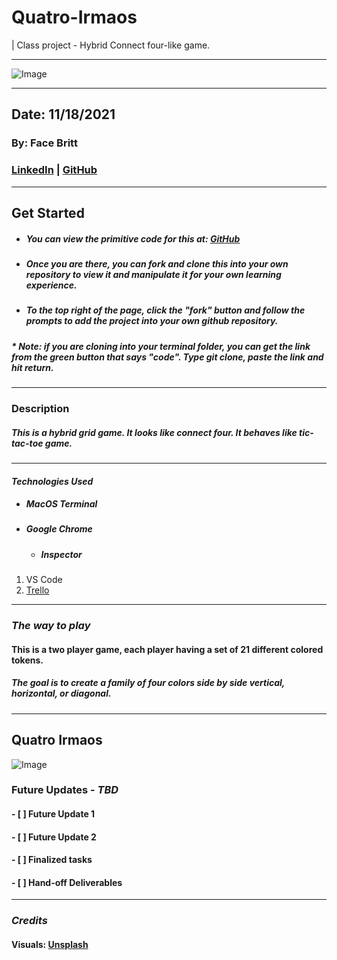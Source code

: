 # Quatro-Irmaos
| Class project - Hybrid Connect four-like game.
***
![Image](https://res.cloudinary.com/devvy8/image/upload/v1637218106/samples/Four%20Brothers%20Game%20-%20Proj%201%20photo/Generic_Connect_four_mhkkiu.png)



***

<!-- # Making README Files -->
## Date: 11/18/2021

### By: Face Britt
### [LinkedIn](https://www.linkedin.com/in/face-britt-323a976/) | [GitHub](https://www.github.com)
***
## Get Started
* ##### You can view the primitive code for this at: *[GitHub](https://github.com/GotFaceGit/Quatro-Irmaos)*
* ##### Once you are there, you can fork and clone this into your own repository to view it and manipulate it for your own learning experience.
* ##### To the top right of the page, click the "fork" button and follow the prompts to add the project into your own github repository. 
##### * Note: if you are cloning into your terminal folder, you can get the link from the green button that says "code". Type git clone, paste the link and hit return.
***
### Description
##### This is a hybrid grid game. It looks like connect four. It behaves like tic-tac-toe game.
***

#### ***Technologies Used***
* ##### MacOS Terminal
* ##### Google Chrome
    * ##### Inspector
1. VS Code
2. [Trello](https://trello.com/b/ylIqFi9z/ga-game-project-1)
***
### ***The way to play***
#### This is a two player game, each player having a set of 21 different colored tokens.
##### The goal is to create a family of four colors side by side vertical, horizontal, or diagonal.

***

## Quatro Irmaos
![Image](https://res.cloudinary.com/devvy8/image/upload/c_scale,w_130/v1637213271/samples/Four%20Brothers%20Game%20-%20Proj%201%20photo/The_four_brothers_shot_y5zknk.png)

### Future Updates - ***TBD***
#### - [ ] Future Update 1
#### - [ ] Future Update 2
#### - [ ] Finalized tasks
#### - [ ] Hand-off Deliverables
***
### *Credits*
#### Visuals: [Unsplash](unsplash.com)











